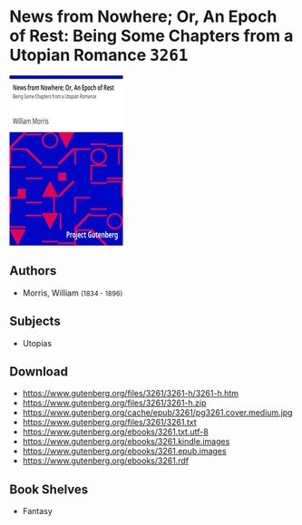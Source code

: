 # News from Nowhere; Or, An Epoch of Rest: Being Some Chapters from a Utopian Romance <kbd>3261</kbd>

![](./cover.medium.jpg "")

## Authors


 - Morris, William <small>(1834 - 1896)</small>

## Subjects


 - Utopias

## Download


 - https://www.gutenberg.org/files/3261/3261-h/3261-h.htm
 - https://www.gutenberg.org/files/3261/3261-h.zip
 - https://www.gutenberg.org/cache/epub/3261/pg3261.cover.medium.jpg
 - https://www.gutenberg.org/files/3261/3261.txt
 - https://www.gutenberg.org/ebooks/3261.txt.utf-8
 - https://www.gutenberg.org/ebooks/3261.kindle.images
 - https://www.gutenberg.org/ebooks/3261.epub.images
 - https://www.gutenberg.org/ebooks/3261.rdf

## Book Shelves


 - Fantasy
